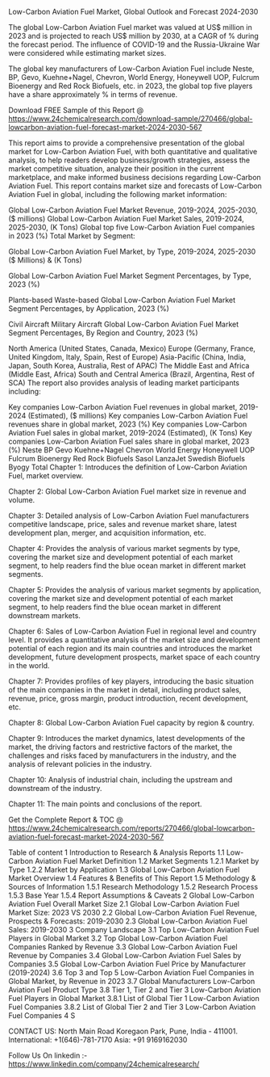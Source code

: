 Low-Carbon Aviation Fuel Market, Global Outlook and Forecast 2024-2030

The global Low-Carbon Aviation Fuel market was valued at US$ million in 2023 and is projected to reach US$ million by 2030, at a CAGR of % during the forecast period. The influence of COVID-19 and the Russia-Ukraine War were considered while estimating market sizes.

The global key manufacturers of Low-Carbon Aviation Fuel include Neste, BP, Gevo, Kuehne+Nagel, Chevron, World Energy, Honeywell UOP, Fulcrum Bioenergy and Red Rock Biofuels, etc. in 2023, the global top five players have a share approximately % in terms of revenue.

Download FREE Sample of this Report @ https://www.24chemicalresearch.com/download-sample/270466/global-lowcarbon-aviation-fuel-forecast-market-2024-2030-567

This report aims to provide a comprehensive presentation of the global market for Low-Carbon Aviation Fuel, with both quantitative and qualitative analysis, to help readers develop business/growth strategies, assess the market competitive situation, analyze their position in the current marketplace, and make informed business decisions regarding Low-Carbon Aviation Fuel. This report contains market size and forecasts of Low-Carbon Aviation Fuel in global, including the following market information:

Global Low-Carbon Aviation Fuel Market Revenue, 2019-2024, 2025-2030, ($ millions)
Global Low-Carbon Aviation Fuel Market Sales, 2019-2024, 2025-2030, (K Tons)
Global top five Low-Carbon Aviation Fuel companies in 2023 (%)
Total Market by Segment:

Global Low-Carbon Aviation Fuel Market, by Type, 2019-2024, 2025-2030 ($ Millions) & (K Tons)

Global Low-Carbon Aviation Fuel Market Segment Percentages, by Type, 2023 (%)

Plants-based
Waste-based
Global Low-Carbon Aviation Fuel Market Segment Percentages, by Application, 2023 (%)

Civil Aircraft
Military Aircraft
Global Low-Carbon Aviation Fuel Market Segment Percentages, By Region and Country, 2023 (%)

North America (United States, Canada, Mexico)
Europe (Germany, France, United Kingdom, Italy, Spain, Rest of Europe)
Asia-Pacific (China, India, Japan, South Korea, Australia, Rest of APAC)
The Middle East and Africa (Middle East, Africa)
South and Central America (Brazil, Argentina, Rest of SCA)
The report also provides analysis of leading market participants including:

Key companies Low-Carbon Aviation Fuel revenues in global market, 2019-2024 (Estimated), ($ millions)
Key companies Low-Carbon Aviation Fuel revenues share in global market, 2023 (%)
Key companies Low-Carbon Aviation Fuel sales in global market, 2019-2024 (Estimated), (K Tons)
Key companies Low-Carbon Aviation Fuel sales share in global market, 2023 (%)
Neste
BP
Gevo
Kuehne+Nagel
Chevron
World Energy
Honeywell UOP
Fulcrum Bioenergy
Red Rock Biofuels
Sasol
LanzaJet
Swedish Biofuels
Byogy
Total
Chapter 1: Introduces the definition of Low-Carbon Aviation Fuel, market overview.

Chapter 2: Global Low-Carbon Aviation Fuel market size in revenue and volume.

Chapter 3: Detailed analysis of Low-Carbon Aviation Fuel manufacturers competitive landscape, price, sales and revenue market share, latest development plan, merger, and acquisition information, etc.

Chapter 4: Provides the analysis of various market segments by type, covering the market size and development potential of each market segment, to help readers find the blue ocean market in different market segments.

Chapter 5: Provides the analysis of various market segments by application, covering the market size and development potential of each market segment, to help readers find the blue ocean market in different downstream markets.

Chapter 6: Sales of Low-Carbon Aviation Fuel in regional level and country level. It provides a quantitative analysis of the market size and development potential of each region and its main countries and introduces the market development, future development prospects, market space of each country in the world.

Chapter 7: Provides profiles of key players, introducing the basic situation of the main companies in the market in detail, including product sales, revenue, price, gross margin, product introduction, recent development, etc.

Chapter 8: Global Low-Carbon Aviation Fuel capacity by region & country.

Chapter 9: Introduces the market dynamics, latest developments of the market, the driving factors and restrictive factors of the market, the challenges and risks faced by manufacturers in the industry, and the analysis of relevant policies in the industry.

Chapter 10: Analysis of industrial chain, including the upstream and downstream of the industry.

Chapter 11: The main points and conclusions of the report.

Get the Complete Report & TOC @ https://www.24chemicalresearch.com/reports/270466/global-lowcarbon-aviation-fuel-forecast-market-2024-2030-567

Table of content
1 Introduction to Research & Analysis Reports
1.1 Low-Carbon Aviation Fuel Market Definition
1.2 Market Segments
1.2.1 Market by Type
1.2.2 Market by Application
1.3 Global Low-Carbon Aviation Fuel Market Overview
1.4 Features & Benefits of This Report
1.5 Methodology & Sources of Information
1.5.1 Research Methodology
1.5.2 Research Process
1.5.3 Base Year
1.5.4 Report Assumptions & Caveats
2 Global Low-Carbon Aviation Fuel Overall Market Size
2.1 Global Low-Carbon Aviation Fuel Market Size: 2023 VS 2030
2.2 Global Low-Carbon Aviation Fuel Revenue, Prospects & Forecasts: 2019-2030
2.3 Global Low-Carbon Aviation Fuel Sales: 2019-2030
3 Company Landscape
3.1 Top Low-Carbon Aviation Fuel Players in Global Market
3.2 Top Global Low-Carbon Aviation Fuel Companies Ranked by Revenue
3.3 Global Low-Carbon Aviation Fuel Revenue by Companies
3.4 Global Low-Carbon Aviation Fuel Sales by Companies
3.5 Global Low-Carbon Aviation Fuel Price by Manufacturer (2019-2024)
3.6 Top 3 and Top 5 Low-Carbon Aviation Fuel Companies in Global Market, by Revenue in 2023
3.7 Global Manufacturers Low-Carbon Aviation Fuel Product Type
3.8 Tier 1, Tier 2 and Tier 3 Low-Carbon Aviation Fuel Players in Global Market
3.8.1 List of Global Tier 1 Low-Carbon Aviation Fuel Companies
3.8.2 List of Global Tier 2 and Tier 3 Low-Carbon Aviation Fuel Companies
4 S

CONTACT US:
North Main Road Koregaon Park, Pune, India - 411001.
International: +1(646)-781-7170
Asia: +91 9169162030

Follow Us On linkedin :- https://www.linkedin.com/company/24chemicalresearch/
